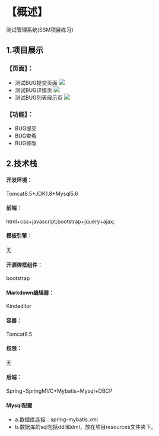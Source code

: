 # 【概述】
测试管理系统(SSM项目练习)
## 1.项目展示
### 【页面】：
- 测试BUG提交页面
![](https://github.com/yongqiangG/TestManager.Demo/blob/master/src/main/webapp/images/2019-10-10_105252.bmp)
- 测试BUG详情页
![](https://github.com/yongqiangG/TestManager.Demo/blob/master/src/main/webapp/images/2019-10-10_105425.bmp)
- 测试BUG列表展示页
![](https://github.com/yongqiangG/TestManager.Demo/blob/master/src/main/webapp/images/2019-10-10_105331.bmp)
### 【功能】：
- BUG提交
- BUG查看
- BUG修改
## 2.技术栈
#### 开发环境：
Tomcat8.5+JDK1.8+Mysql5.6
#### 前端：
html+css+javascript;bootstrap+jquery+ajax;
#### 模板引擎：
无
#### 开源弹框组件：
bootstrap
#### Markdown编辑器：
Kindeditor
#### 容器：
Tomcat8.5
#### 权限：
无
#### 后端：
Spring+SpringMVC+Mybatis+Mysql+DBCP
#### Mysql配置
* a.数据库连接：spring-mybatis.xml
* b.数据库的sql包括ddl和dml，放在项目resources文件夹下。
